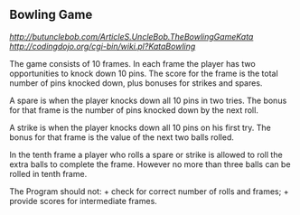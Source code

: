 Bowling Game
------------

_http://butunclebob.com/ArticleS.UncleBob.TheBowlingGameKata_  
_http://codingdojo.org/cgi-bin/wiki.pl?KataBowling_

The game consists of 10 frames.  In each frame the player has
two opportunities to knock down 10 pins.  The score for the frame is the total
number of pins knocked down, plus bonuses for strikes and spares.

A spare is when the player knocks down all 10 pins in two tries.  The bonus for
that frame is the number of pins knocked down by the next roll.

A strike is when the player knocks down all 10 pins on his first try.  The bonus
for that frame is the value of the next two balls rolled.

In the tenth frame a player who rolls a spare or strike is allowed to roll the extra
balls to complete the frame.  However no more than three balls can be rolled in
tenth frame.

The Program should not:
    +    check for correct number of rolls and frames; 
    +    provide scores for intermediate frames. 